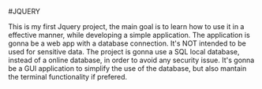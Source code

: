 #JQUERY

This is my first Jquery project, the main goal is to learn how to use it in a effective manner, while developing a simple application.
The application is gonna be a web app with a database connection.
It's NOT intended to be used for sensitive data.
The project is gonna use a SQL local database, instead of a online database, in order to avoid any security issue.
It's gonna be a GUI application to simplify the use of the database, but also mantain the terminal functionality if prefered.